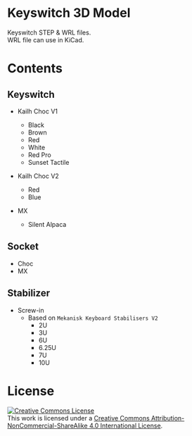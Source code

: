 # Keyswitch 3D Model

Keyswitch STEP & WRL files.  
WRL file can use in KiCad.

# Contents

## Keyswitch

- Kailh Choc V1
  + Black
  + Brown
  + Red
  + White
  + Red Pro
  + Sunset Tactile

- Kailh Choc V2
  + Red
  + Blue

- MX
  + Silent Alpaca

## Socket
- Choc
- MX

## Stabilizer

- Screw-in
  + Based on `Mekanisk Keyboard Stabilisers V2`
    - 2U
    - 3U
    - 6U
    - 6.25U
    - 7U
    - 10U

# License

<a rel="license" href="http://creativecommons.org/licenses/by-nc-sa/4.0/"><img alt="Creative Commons License" style="border-width:0" src="https://i.creativecommons.org/l/by-nc-sa/4.0/88x31.png" /></a><br />This work is licensed under a <a rel="license" href="http://creativecommons.org/licenses/by-nc-sa/4.0/">Creative Commons Attribution-NonCommercial-ShareAlike 4.0 International License</a>.
